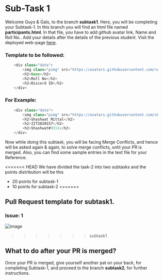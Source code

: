 # Sub-Task 1
Welcome Guys & Gals, to the branch <b>subtask1</b>. Here, you will be completing your Subtask-1.
In this branch you will find an html file named <b>participants.html</b>. In that file, you have to add github avatar link, Name and Roll No..
Add your details after the details of the previous student. Visit the deployed web-page [here](https://geekhaven.github.io/FOSS-APK-MONTH-BRANCHES/participants.html).
### Template to be followed:
```Java
    <div class="data">
        <img class="pimg" src="https://avatars.githubusercontent.com/<github username>" >
        <h2>Name</h2>
        <h2>Roll No</h2>
        <h2>Discord ID</h2>
    </div>
```
### For Example:
```Java
    <div class="data">
        <img class="pimg" src="https://avatars.githubusercontent.com/shashwat-mittal" >
        <h2>Shashwat Mittal</h2>
        <h2>IIT2020157</h2>
        <h2>Shashwat#9311</h2>
    </div>
```    
    
Now while doing this subtask, you will be facing Merge Conflicts, and hence will be asked again & again, to solve merge conflicts, until your PR is merged.
Also, you can find some sample entries in the text file for your Reference.

<<<<<<< HEAD
We have divided the task-2️ into two subtasks and the points distribution will be this 
- 20 points for subtask-1
- 10 points for subtask-2
=======
## Pull Request template for subtask1.
### Issue: 1
![image](https://user-images.githubusercontent.com/75938293/149146732-462d3f35-a13f-431a-9f79-e8934ff19d90.png)
>>>>>>> subtask1


## What to do after your PR is merged?
Once your PR is merged, give yourself another pat on your back, for completing Subtask-1, and proceed to the branch <b>subtask2</b>, for further instructions.
